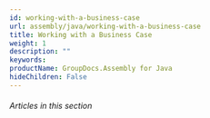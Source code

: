 ```yaml
---
id: working-with-a-business-case
url: assembly/java/working-with-a-business-case
title: Working with a Business Case
weight: 1
description: ""
keywords: 
productName: GroupDocs.Assembly for Java
hideChildren: False
---
```

###### Articles in this section

